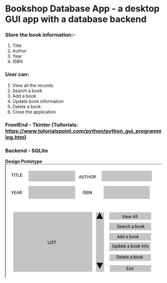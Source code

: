 # Bookshop Database App - a desktop GUI app with a database backend

### Store the book information:-
1. Title 
2. Author
3. Year 
4. ISBN

### User can:
1. View all the records
2. Search a book
3. Add a book
4. Update book information
5. Delete a book
6. Close the application

### FrontEnd - Tkinter (Tuitorials: https://www.tutorialspoint.com/python/python_gui_programming.htm)
### Backend - SQLite

**Design Prototype**
![Image of Design Prototype](https://github.com/IshitvaAwasthi/Book-Shop-App/blob/master/DesignPrototype.jpg)

